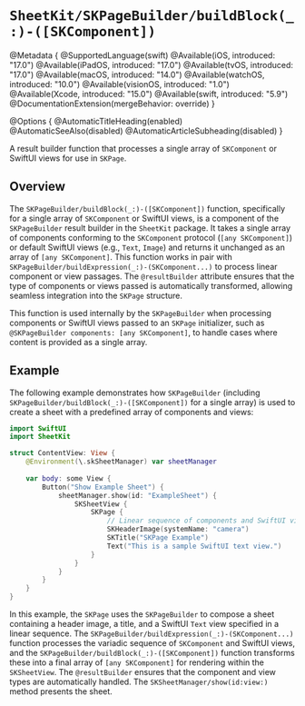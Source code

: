 # ``SheetKit/SKPageBuilder/buildBlock(_:)-([SKComponent])``

@Metadata {
    @SupportedLanguage(swift)
    @Available(iOS, introduced: "17.0")
    @Available(iPadOS, introduced: "17.0")
    @Available(tvOS, introduced: "17.0")
    @Available(macOS, introduced: "14.0")
    @Available(watchOS, introduced: "10.0")
    @Available(visionOS, introduced: "1.0")
    @Available(Xcode, introduced: "15.0")
    @Available(swift, introduced: "5.9")
    @DocumentationExtension(mergeBehavior: override)
}

@Options {
    @AutomaticTitleHeading(enabled)
    @AutomaticSeeAlso(disabled)
    @AutomaticArticleSubheading(disabled)
}

A result builder function that processes a single array of ``SKComponent`` or SwiftUI views for use in ``SKPage``.

## Overview

The ``SKPageBuilder/buildBlock(_:)-([SKComponent])`` function, specifically for a single array of ``SKComponent`` or SwiftUI views, is a component of the ``SKPageBuilder`` result builder in the `SheetKit` package. It takes a single array of components conforming to the ``SKComponent`` protocol (`[any SKComponent]`) or default SwiftUI views (e.g., `Text`, `Image`) and returns it unchanged as an array of `[any SKComponent]`. This function works in pair with ``SKPageBuilder/buildExpression(_:)-(SKComponent...)`` to process linear component or view passages. The `@resultBuilder` attribute ensures that the type of components or views passed is automatically transformed, allowing seamless integration into the ``SKPage`` structure.

This function is used internally by the ``SKPageBuilder`` when processing components or SwiftUI views passed to an ``SKPage`` initializer, such as `@SKPageBuilder components: [any SKComponent]`, to handle cases where content is provided as a single array.

## Example

The following example demonstrates how ``SKPageBuilder`` (including ``SKPageBuilder/buildBlock(_:)-([SKComponent])`` for a single array) is used to create a sheet with a predefined array of components and views:

```swift
import SwiftUI
import SheetKit

struct ContentView: View {
    @Environment(\.skSheetManager) var sheetManager
    
    var body: some View {
        Button("Show Example Sheet") {
            sheetManager.show(id: "ExampleSheet") {
                SKSheetView {
                    SKPage {
                        // Linear sequence of components and SwiftUI views processed by buildBlock(_:)
                        SKHeaderImage(systemName: "camera")
                        SKTitle("SKPage Example")
                        Text("This is a sample SwiftUI text view.")
                    }
                }
            }
        }
    }
}
```

In this example, the ``SKPage`` uses the ``SKPageBuilder`` to compose a sheet containing a header image, a title, and a SwiftUI `Text` view specified in a linear sequence. The ``SKPageBuilder/buildExpression(_:)-(SKComponent...)`` function processes the variadic sequence of ``SKComponent`` and SwiftUI views, and the ``SKPageBuilder/buildBlock(_:)-([SKComponent])`` function transforms these into a final array of `[any SKComponent]` for rendering within the ``SKSheetView``. The `@resultBuilder` ensures that the component and view types are automatically handled. The ``SKSheetManager/show(id:view:)`` method presents the sheet.